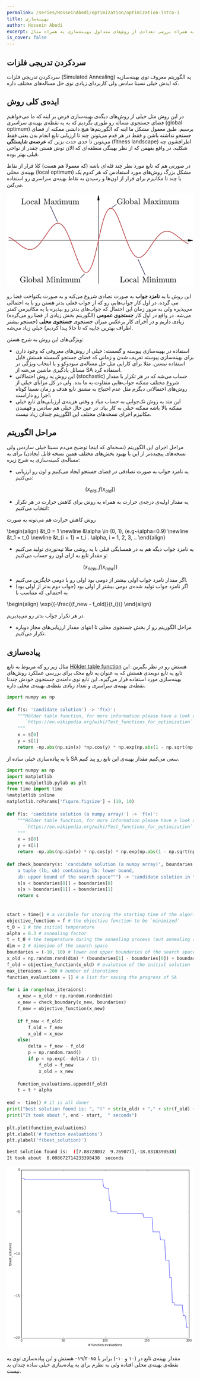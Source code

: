 ```yaml
---
permalink: /series/HosseinAbedi/optimization/optimization-intro-1
title: بهینه‌سازی
author: Hossein Abedi
excerpt: معرفی بهینه‌سازی به همراه بررسی تعدادی از روش‌های متداول بهینه‌سازی به همراه مثال
is_cover: false
---
```


##  سردکردن تدریجی فلزات

سردکردن تدریجی فلزات 
(Simulated Annealing)
یه الگوریتم معروف توی بهینه‌سازیه که
ایدش خیلی نسبتا سادس ولی کاربردای زیادی توی حل مساله‌های مختلف داره.
  
## ایده‌‌ی کلی روش
در این روش مثل خیلی از روش‌های دیگه‌ی بهینه‌سازی فرض بر اینه که ما می‌خواهیم فضای جستجوی مساله‌ رو طوری بگردیم که به یه نقطه‌ی بهینه‌ی سراسری (global optimum) برسیم. طبق معمول مشکل ما اینه که الگوریتم‌ها هیچ دانشی ممکنه از فضای جستجو نداشنه باشن و فقط در هر قدم می‌تونن چند تا ارزیابی تابع انجام بدن یعنی فقط می‌تونن تا حدی حدث بزنن که 
**عرصه‌ی شایستگی** (fitness landscape) 
 اطرافشون چه شکلیه.
در واقع بفهمن که از نظر بهینگی منطقه‌ای که الان توش هستن چقدر از نواحی قبلی بهتر بوده.

در صورتی هم که تابع مورد نظر چند قله‌ای باشه (که معمولا هم هست) کلا فرار از نقاط بهینه‌ی محلی (local optimum) مشکل بزرگ روش‌های مورد استفادس که هر کدوم یک یا چند تا مکانیزم برای فرار از اون‌ها و رسیدن به نقاط بهینه‌ی سراسری رو استفاده می‌کنن.

![شایستگی](/assets/images/HosseinAbedi/images/opt_0.png)

این روش
 با یه **نامزد جواب** 
  به صورت تصادی شروع می‌کنه و به صورت یکنواخت فضا رو می گرده. در اول کار جواب‌هایی رو که از جواب فعلی بدتر‌ هستن رو با یه احتمالی می‌پذیره ولی به مرور زمان این احتمال که جواب‌های بدتر رو بپذیره با یه مکانیزمی کمتر می‌شه. در واقع در اول کار **جستجوی عمومی** (الگوریتم بخش زیادی از فضا رو می‌گرده)
زیادی داریم و در آخرای کار برعکس میزان جستجوی **جستجوی محلی** (جستجو بیشتر اطراف بهترین جاییه که تا حالا پیدا کردیم) خیلی زیاد می‌شه. 
  
  ويژگی‌های این روش به‌ شرح هستن:
* استفاده در بهینه‌سازی پیوسته و گسسته: خیلی از روش‌های معروفی که وجود دارن برای بهینه‌سازی پیوسته تعریف شدن و زمانی که فضای جستجو گسسته‌ هستش قابل استفاده نیستن. مثلا برای کارایی مثل حل مساله‌ی سودوکو و یا انتخاب ویژگی در مسائل یادگیری ماشین می‌شه از
SA
استفاده کرد.
* این روش یه روش  احتمالاتی 
(stochastic)
حساب می‌شه که در هر تکرار با مقدار شروع مختلف ممکنه جواب‌هایی متفاوت به ما بده. ولی در کل مزایای خیلی از روش‌های احتمالاتی دیگرم مثل عدم احتیاج به مشتق تابع هدف و زمان نسبتا کوتاه اجرا رو داراست.
* این متد یه روش تک‌جوابی به حساب میاد و وقتی هزینه‌ی ارزیابی‌های تابع خیلی ممکنه بالا باشه ممکنه خیلی به کار بیاد. در عین حال خیلی هم سادس و فهمیدن مکانیزم اجرای نسخه‌های مختلف این الگوریتم چندان زیاد نیست.

## مراحل الگوریتم


مراحل اجرای این الگوریتم (نسخه‌‌ای که اینجا توضیح می‌دم نسبتا خیلی سازدس ولی 
نسخه‌های پیچیده‌تر از این با بهبود بخش‌های مختلف همین نسخه قابل ایجادن)
 برای یه مساله‌ی کمینه‌سازی به شرح زیره:

 
* یه نامزد جواب به صورت تصادفی در فضای جستجو ایجاد می‌کنیم و اون رو ارزیابی می‌کنیم:

$$(x_{old}, f(x_{old}))$$

* یه مقدار اولیه‌ی درجه‌‌ی حرارت به همراه یه روش برای کاهش حرارت در هر تکرار انتخاب می‌کنیم:

روش کاهش حرارت هم می‌تونه به صورت

\begin{align}
&t_0 = 1 \newline
&\alpha \in (0, 1), (e.g~\alpha=0.9) \newline
&t_1 = t_0 \newline
&t_{i + 1} = t_i . \alpha, i = 1, 2, 3, .. 
\end{align}


* یه نامزد جواب دیگه هم به در همسایگی قبلی با یه روشی مثلا تپه‌نوردی تولید می‌کنیم و مقدار تابع به ازای اون رو حساب می‌کنیم:

$$(x_{new}, f(x_{new}))$$

* اگر مقدار نامزد جواب اولی بیشتر از دومی بود اولی رو با دومی جایگزین می‌کنیم.
* اگر نامزد جواب تولید شده‌ی دومی بیشتر از اولی بود (جواب دوم بدتر از اولی بود)
به احتمالی که متناسب با

\begin{align}
\exp{(-\frac{(f_new - f_old)}{t_i})}
\end{align}

در هر تکرار جواب بدتر رو می‌پذیریم.

* مراحل الگوریتم رو از بخش جستجوی‌ محلی تا انتهای مقدار ارزیابی‌های مجاز دوباره تکرار می‌کنیم.

## پیاده‌سازی 

مثال زیر رو که مربوط به تابع
[Hölder table function](https://en.wikipedia.org/wiki/Test_functions_for_optimization)
هستش رو در نظر بگیرین. این تابع یه تابع دوبعدی هستش که به عنوان یه تابع محک برای بررسی عملکرد روش‌های بهینه‌سازی مورد استفاده قرار می‌گیره.
این تابع توی دامنه‌ی جستجوی خودش چندتا نقطه‌ی بهینه‌ی سراسری و تعداد زیادی نقطه‌ی بهینه‌ی محلی داره.
```python 
import numpy as np

def f(s: 'candidate solution') -> 'f(x)':
    """Hölder table function, for more information please have a look at 
       `https://en.wikipedia.org/wiki/Test_functions_for_optimization`
    """
    x = s[0]
    y = s[1]
    return -np.abs(np.sin(x) *np.cos(y) * np.exp(np.abs(1 - np.sqrt(np.power(x, 2) + np.power(y, 2)) / np.pi)))
```
با یه پیاده‌سازی خیلی ساده از
SA
سعی می‌کنیم مقدار بهینه‌ی این تابع رو پید کنیم.

```python
import numpy as np
import matplotlib
import matplotlib.pylab as plt
from time import time
%matplotlib inline
matplotlib.rcParams['figure.figsize'] = (10, 10)

def f(s: 'candidate solution (a numpy array)') -> 'f(x)':
    """Hölder table function, for more information please have a look at 
       `https://en.wikipedia.org/wiki/Test_functions_for_optimization`
    """
    x = s[0]
    y = s[1]
    return -np.abs(np.sin(x) * np.cos(y) * np.exp(np.abs(1 - np.sqrt(np.power(x, 2) + np.power(y, 2)) / np.pi)))

def check_boundary(s: 'candidate solution (a numpy array)', boundaries: """
    a tuple (lb, ub) containing lb: lower bound,
    ub: upper bound of the search space""") -> 'candidate solution in the given search space':
    s[s < boundaries[0]] = boundaries[0]
    s[s > boundaries[1]] = boundaries[1]
    return s
    
    
start = time() # a varibale for storing the starting time of the algorithm
objective_function = f # the objective function to be `minimized` 
t_0 = 1 # the initial temperature 
alpha = 0.3 # annealing factor
t = t_0 # the temperature during the annealing process (out annealing scheme is `t_new = t_old * alpha`) 
dim = 2 # dimesion of the search space
boundaries = (-10, 10) # lower and upper boundaries of the search space
x_old = np.random.rand(dim) * (boundaries[1] - boundaries[0]) + boundaries[0] # initializig the solution
f_old = objective_function(x_old) # evalution of the initial solution
max_iteraions = 200 # number of iterations
function_evaluations = [] # a list for saving the progress of SA

for i in range(max_iteraions):
    x_new = x_old + np.random.randn(dim)
    x_new = check_boundary(x_new, boundaries)
    f_new = objective_function(x_new)
    
    if f_new < f_old:
        f_old = f_new
        x_old = x_new
    else:
        delta = f_new - f_old
        p = np.random.rand()
        if p < np.exp(- delta / t):
            f_old = f_new
            x_old = x_new
        
    function_evaluations.append(f_old)
    t = t * alpha

end =  time() # it is all done!
print("best solution found is: ", "(" + str(x_old) + "," + str(f_old) + ")")
print("It took about ", end - start,  " seconds")  

plt.plot(function_evaluations)
plt.xlabel('# function evaluations')
plt.ylabel('f(best_solution)')
```
```sh
best solution found is:  ([7.88728032  9.769077],-18.8318390538)
It took about  0.008672714233398438  seconds
```

![sa](/assets/images/HosseinAbedi/images/opt_1.png)

مقدار بهینه‌ی تابع در
(۱۰ و ۱۰-)
برابر با 
۱۹/۲۰۸۵-
هستش و این پیاده‌سازی توی یه نقطه‌ی بهینه‌ی محلی افتاده ولی به نظرم برای یه پیاده‌سازی خیلی ساده چندان بد نیست.  
